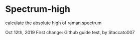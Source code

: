 # Spectrum-high
calculate the absolute high of raman spectrum

Oct 12th, 2019 First change: Github guide test, by Staccato007
